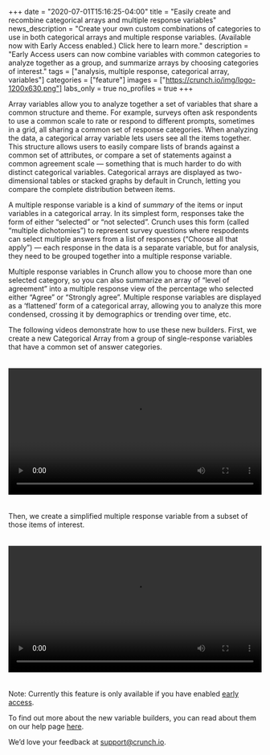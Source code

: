 +++
date = "2020-07-01T15:16:25-04:00"
title = "Easily create and recombine categorical arrays and multiple response variables"
news_description = "Create your own custom combinations of categories to use in both categorical arrays and multiple response variables. (Available now with Early Access enabled.) Click here to learn more."
description = "Early Access users can now combine variables with common categories to analyze together as a group, and summarize arrays by choosing categories of interest."
tags = ["analysis, multiple response, categorical array, variables"]
categories = ["feature"]
images = ["https://crunch.io/img/logo-1200x630.png"]
labs_only = true
no_profiles = true
+++

Array variables allow you to analyze together a set of variables that share a common structure and theme. For example, surveys often ask respondents to use a common scale to rate or respond to different prompts, sometimes in a grid, all sharing a common set of response categories. When analyzing the data, a categorical array variable lets users see all the items together. This structure allows users to easily compare lists of brands against a common set of attributes, or compare a set of statements against a common agreement scale — something that is much harder to do with distinct categorical variables. Categorical arrays are displayed as two-dimensional tables or stacked graphs by default in Crunch, letting you compare the complete distribution between items.

A multiple response variable is a kind of _summary_ of the items or input variables in a categorical array. In its simplest form, responses take the form of either “selected” or “not selected”. Crunch uses this form (called “multiple dichotomies”) to represent survey questions where respodents can select multiple answers from a list of responses (“Choose all that apply”) — each response in the data is a separate variable, but for analysis, they need to be grouped together into a multiple response variable.

Multiple response variables in Crunch allow you to choose more than one selected category, so you can also summarize an array of “level of agreement” into a multiple response view of the percentage who selected either “Agree” or “Strongly agree”. Multiple response variables are displayed as a ‘flattened’ form of a categorical array, allowing you to analyze this more condensed, crossing it by demographics or trending over time, etc. 

The following videos demonstrate how to use these new builders. First, we create a new Categorical Array from a group of single-response variables that have a common set of answer categories.

<video style="width: 100% !important; height: auto !important; margin: 20px 0;" src="dev/features/videos/Creating_a_Categorical_Array_from_single-response_variables.mp4" controls></video>

Then, we create a simplified multiple response variable from a subset of those items of interest.

<video style="width: 100% !important; height: auto !important; margin: 20px 0;" src="dev/features/videos/Creating_a_Multi-Response_as_a_subset_of_a_Categorical_Array.mp4" controls></video>

Note: Currently this feature is only available if you have enabled [early access](https://help.crunch.io/hc/en-us/articles/360040465331-How-to-enable-early-access).

To find out more about the new variable builders, you can read about them on our help page [here](https://help.crunch.io/hc/en-us/articles/360040481451-Creating-multiple-response-and-categorical-arrays).

We’d love your feedback at [support@crunch.io](mailto:support@crunch.io).
